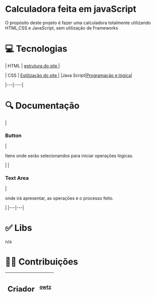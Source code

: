 # Calculadora feita em javaScript
O propósito deste projeto é fazer uma calculadora totalmente utilizando HTML,CSS e JavaScript, sem utilização de Frameworks


# 💻️ Tecnologias

| HTML | [estrutura do site ](https://www.w3schools.com/html/)|

| CSS | [Estilização do site ](https://www.w3schools.com/css/)|
|Java Script|[Programação e lógica](https://developer.mozilla.org/pt-BR/docs/web/javascript/guide/introduction)|

|---|----|


# 🔍️ Documentação 
| <h3> Button </h3> | <p>Itens onde serão selecionandos para iniciar operações lógicas. </p>|
| <h3> Text Area </h3> | <p>onde irá apresentar, as operações e o processo feito. </p>|
|---|---|


# ✅ Libs 
<p>   n/a </p>

# 👨‍💻 Contribuições
|<h2> Criador </h2>|[owtz](https://github.com/OwTz)|
|---|---|


